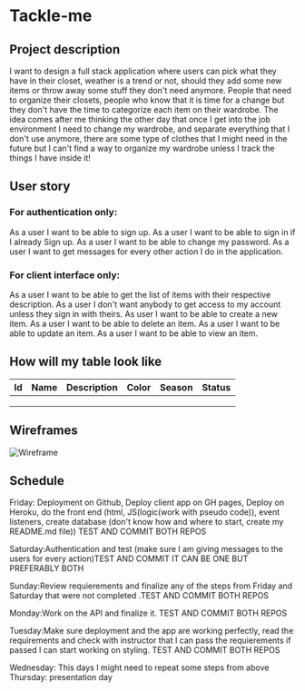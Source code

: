 # Tackle-me

## Project description

I want to design a full stack application where users can pick what they have in their closet, weather is a trend or not, should they add some new items or throw away some stuff they don't need anymore. People that need to organize their closets, people who know that it is time for a change but they don't have the time to categorize each item on their wardrobe. The idea comes after me thinking the other day that once I get into the job environment I need to change my wardrobe, and separate everything that I don't use anymore, there are some type of clothes that I might need in the future but I can't find a way to organize my wardrobe unless I track the things I have inside it!

## User story

### For authentication only:

As a user I want to be able to sign up.
As a user I want to be able to sign in if I already Sign up.
As a user I want to be able to change my password.
As a user I want to get messages for every other action I do in the application.

### For client interface only:

As a user I want to be able to get the list of items with their respective description.
As a user I don't want anybody to get access to my account unless they sign in with theirs.
As user I want to be able to create a new item.
As a user I want to be able to delete an item.
As a user I want to be able to update an item.
As a user I want to be able to view an item.

## How will my table look like

| Id| Name|  Description | Color  | Season  | Status |
|---|---|---|---|---| ---|
|   |   |   |   |   |    |
|   |   |   |   |   |    |
|   |   |   |   |   |    |

## Wireframes
![Wireframe](https://imgur.com/a/9FV4VDJ)

## Schedule

Friday: Deployment on Github, Deploy client app on GH pages, Deploy on Heroku, do the front end (html, JS(logic(work with pseudo code)), event listeners, create database (don't know how and where to start, create my README.md file)) TEST AND COMMIT BOTH REPOS

Saturday:Authentication and test (make sure I am giving messages to the users for every action)TEST AND COMMIT IT CAN BE ONE BUT PREFERABLY BOTH

Sunday:Review requierements and finalize any of the steps from Friday and Saturday that were not completed .TEST AND COMMIT BOTH REPOS

Monday:Work on the API and finalize it. TEST AND COMMIT BOTH REPOS

Tuesday:Make sure deployment and the app are working perfectly, read the requirements and check with instructor that I can pass the requierements if passed I can start working on styling. TEST AND COMMIT BOTH REPOS

Wednesday: This days I might need to repeat some steps from above
Thursday: presentation day
